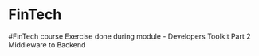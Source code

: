 # FinTech
#FinTech course
Exercise done during module - Developers Toolkit Part 2 Middleware to Backend
